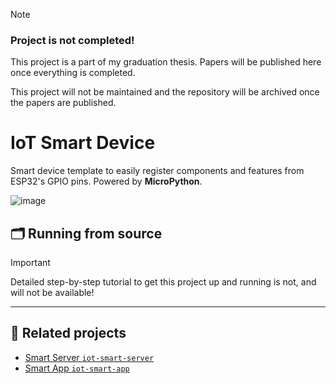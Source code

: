> [!NOTE]
> ### Project is not completed!
> This project is a part of my graduation thesis. Papers will be published here once everything is completed.
>
> This project will not be maintained and the repository will be archived once the papers are published.

# IoT Smart Device

Smart device template to easily register components and features from ESP32's GPIO pins. Powered by **MicroPython**.

![image](https://github.com/user-attachments/assets/e0c55b87-05da-4ef9-b1d6-0c8d35bfeb31)

## 🗂 Running from source

> [!IMPORTANT]
> Detailed step-by-step tutorial to get this project up and running is not, and will not be available!

---

## 🍊 Related projects

* [Smart Server `iot-smart-server`](https://github.com/Belikhun/iot-smart-server)
* [Smart App `iot-smart-app`](https://github.com/Belikhun/iot-smart-app)
